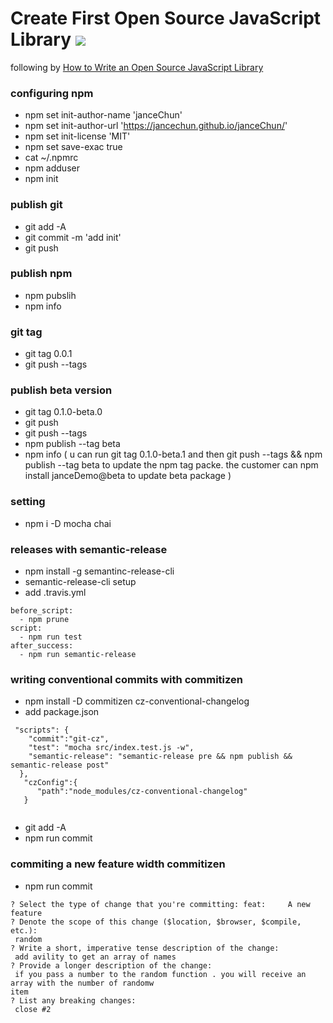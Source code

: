# Create First  Open Source JavaScript Library [ ![](https://travis-ci.org/janceChun/demo.svg?branch=master) ](https://travis-ci.org/janceChun/demo)

following by [How to Write an Open Source JavaScript Library](https://egghead.io/lessons/javascript-how-to-write-a-javascript-library-configuring-npm-and-creating-a-package-json)

### configuring npm 

* npm set init-author-name 'janceChun'
* npm set init-author-url 'https://jancechun.github.io/janceChun/'
* npm set init-license 'MIT'
* npm set save-exac true
* cat ~/.npmrc
* npm  adduser
* npm init 
 
### publish git
* git add -A
* git commit -m  'add init'
* git push

### publish npm 
 * npm pubslih 
 * npm info
  
### git tag 
 * git tag 0.0.1
 * git push --tags
 
### publish beta version
 *  git tag 0.1.0-beta.0
 *  git push
 *  git push --tags
 *  npm publish --tag beta
 *  npm info 
 (
  u can run git tag 0.1.0-beta.1
  and then git push --tags && npm publish --tag beta 
  to update the  npm tag packe.
  the  customer can npm install janceDemo@beta to update beta package
 )
 
### setting 
* npm i -D mocha chai
 
### releases with  semantic-release
* npm install -g semantinc-release-cli
* semantic-release-cli setup
* add .travis.yml

```
before_script:
  - npm prune
script:
  - npm run test
after_success:
  - npm run semantic-release
```

### writing conventional commits with commitizen
* npm install -D commitizen cz-conventional-changelog
* add package.json

```
 "scripts": {
    "commit":"git-cz",
    "test": "mocha src/index.test.js -w",
    "semantic-release": "semantic-release pre && npm publish && semantic-release post"
  },
   "czConfig":{
      "path":"node_modules/cz-conventional-changelog"
   }
     
```

* git add -A
* npm run commit

### commiting a new feature width commitizen
* npm run commit

```
? Select the type of change that you're committing: feat:     A new feature
? Denote the scope of this change ($location, $browser, $compile, etc.):
 random
? Write a short, imperative tense description of the change:
 add avility to get an array of names
? Provide a longer description of the change:
 if you pass a number to the random function . you will receive an array with the number of randomw
item
? List any breaking changes:
 close #2
``` 



